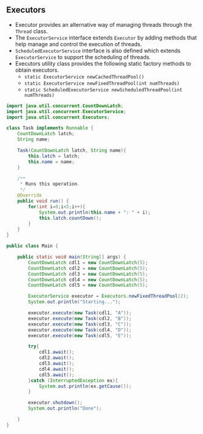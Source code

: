 ## Executors

- Executor provides an alternative way of managing threads through the `Thread` class.
- The `ExecutorService` interface extends `Executor` by adding methods that help manage and control the execution of threads.
- `ScheduledExecutorService` interface is also defined which extends `ExecutorService` to support the scheduling of threads.
- Executors utility class provides the following static factory methods to obtain executors.
  - `static ExecutorService newCachedThreadPool()`
  - `static ExecutorService newFixedThreadPool(int numThreads)`
  - `static ScheduledExecutorService newScheduledThreadPool(int numThreads)`

```java
import java.util.concurrent.CountDownLatch;
import java.util.concurrent.ExecutorService;
import java.util.concurrent.Executors;

class Task implements Runnable {
    CountDownLatch latch;
    String name;

    Task(CountDownLatch latch, String name){
        this.latch = latch;
        this.name = name;
    }

    /**
     * Runs this operation.
     */
    @Override
    public void run() {
        for(int i=0;i<5;i++){
            System.out.println(this.name + ": " + i);
            this.latch.countDown();
        }
    }
}

public class Main {

    public static void main(String[] args) {
        CountDownLatch cdl1 = new CountDownLatch(5);
        CountDownLatch cdl2 = new CountDownLatch(5);
        CountDownLatch cdl3 = new CountDownLatch(5);
        CountDownLatch cdl4 = new CountDownLatch(5);
        CountDownLatch cdl5 = new CountDownLatch(5);

        ExecutorService executor = Executors.newFixedThreadPool(2);
        System.out.println("Starting...");

        executor.execute(new Task(cdl1, "A"));
        executor.execute(new Task(cdl2, "B"));
        executor.execute(new Task(cdl3, "C"));
        executor.execute(new Task(cdl4, "D"));
        executor.execute(new Task(cdl5, "E"));

        try{
            cdl1.await();
            cdl2.await();
            cdl3.await();
            cdl4.await();
            cdl5.await();
        }catch (InterruptedException ex){
            System.out.println(ex.getCause());
        }

        executor.shutdown();
        System.out.println("Done");

    }
}
```